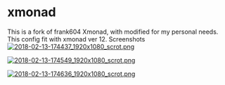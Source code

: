 # xmonad
This is a fork of frank604 Xmonad, with modified for my personal needs. This config fit with xmonad ver 12.
Screenshots
<a href="https://scrot.moe/image/64WEy"><img src="https://cdn.scrot.moe/images/2018/02/13/2018-02-13-174437_1920x1080_scrot.md.png" alt="2018-02-13-174437_1920x1080_scrot.png" border="0" /></a>


<a href="https://scrot.moe/image/64VYq"><img src="https://cdn.scrot.moe/images/2018/02/13/2018-02-13-174549_1920x1080_scrot.md.png" alt="2018-02-13-174549_1920x1080_scrot.png" border="0" /></a>


<a href="https://scrot.moe/image/64558"><img src="https://cdn.scrot.moe/images/2018/02/13/2018-02-13-174636_1920x1080_scrot.md.png" alt="2018-02-13-174636_1920x1080_scrot.png" border="0" /></a>
